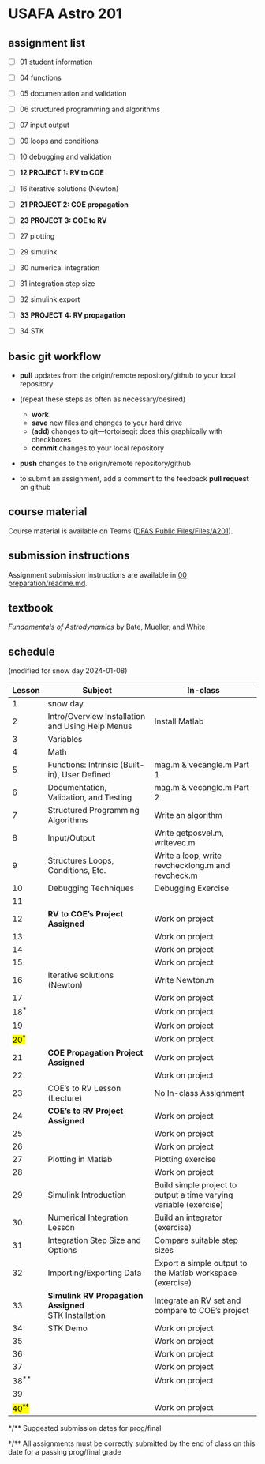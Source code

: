# USAFA Astro 201



## assignment list

- [ ] 01 student information
- [ ] 04 functions
- [ ] 05 documentation and validation
- [ ] 06 structured programming and algorithms
- [ ] 07 input output
- [ ] 09 loops and conditions
- [ ] 10 debugging and validation
- [ ] **12 PROJECT 1: RV to COE**
- [ ] 16 iterative solutions (Newton)
- [ ] **21 PROJECT 2: COE propagation**
- [ ] **23 PROJECT 3: COE to RV**
- [ ] 27 plotting
- [ ] 29 simulink
- [ ] 30 numerical integration
- [ ] 31 integration step size
- [ ] 32 simulink export
- [ ] **33 PROJECT 4: RV propagation**
- [ ] 34 STK



## basic git workflow

- **pull** updates from the origin/remote repository/github to your local repository
- (repeat these steps as often as necessary/desired)
  - **work**
  - **save** new files and changes to your hard drive
  - (**add**) changes to git—tortoisegit does this graphically with checkboxes
  - **commit** changes to your local repository
- **push** changes to the origin/remote repository/github



- to submit an assignment, add a comment to the feedback **pull request** on github



 ## course material

Course material is available on Teams ([DFAS Public Files/Files/A201](https://usafa0.sharepoint.com/:f:/r/sites/DFASPublicFiles/Shared%20Documents/General/A201?csf=1&web=1&e=wbbded)). 



## submission instructions

Assignment submission instructions are available in [00 preparation/readme.md](<00 preparation/readme.md>).



## textbook

*Fundamentals of Astrodynamics* by Bate, Mueller, and White



## schedule 
(modified for snow day 2024-01-08)

| **Lesson**               | **Subject**                                                  | **In-class**                                                 |
| ------------------------ | ------------------------------------------------------------ | ------------------------------------------------------------ |
| 1                        | snow day                                                     |                                                              |
| 2                        | Intro/Overview  Installation and Using Help  Menus           | Install Matlab                                               |
| 3                        | Variables                                                    |                                                              |
| 4                        | Math                                                         |                                                              |
| 5                        | Functions: Intrinsic (Built-in), User Defined            | mag.m & vecangle.m Part  1                                   |
| 6                        | Documentation, Validation, and Testing                      | mag.m & vecangle.m Part  2                                   |
| 7                        | Structured Programming Algorithms                           | Write an algorithm                                           |
| 8                        | Input/Output                                                 | Write getposvel.m,  writevec.m                               |
| 9                        | Structures Loops, Conditions, Etc.                          | Write a loop, write  revchecklong.m and revcheck.m           |
| 10                       | Debugging Techniques                                         | Debugging Exercise                                           |
| 11                       |                                                              |                                                              |
| 12                       | **RV to COE’s Project Assigned**                             | Work on project                                              |
| 13                       |                                                              | Work on project                                              |
| 14                       |                                                              | Work on project                                              |
| 15                       |                                                              | Work on project                                              |
| 16                       | Iterative solutions (Newton)                                 | Write Newton.m                                               |
| 17                       |                                                              | Work on project                                              |
| 18<sup>*</sup>                    |                                                              | Work on project                                              |
| 19                       |                                                              | Work on project                                              |
| <mark> 20<sup>†</sup>     </mark> |                                                              | Work on project                                              |
| 21                       | **COE Propagation Project Assigned**                         | Work on project                                              |
| 22                       |                                                              | Work on project                                              |
| 23                       | COE’s to RV Lesson (Lecture)                                 | No In-class Assignment                                       |
| 24                       | **COE’s to RV Project Assigned**                             | Work on project                                              |
| 25                       |                                                              | Work on project                                              |
| 26                       |                                                              | Work on project                                              |
| 27                       | Plotting in Matlab                                           | Plotting exercise                                            |
| 28                       |                                                              | Work on project                                              |
| 29                       | Simulink Introduction                                        | Build simple project to  output a time varying variable (exercise) |
| 30                       | Numerical Integration Lesson                                 | Build an integrator  (exercise)                              |
| 31                       | Integration Step Size and  Options                           | Compare suitable step sizes                                  |
| 32                       | Importing/Exporting Data                                     | Export a simple output to  the Matlab workspace (exercise)   |
| 33                       | **Simulink RV Propagation Assigned**   <br />STK Installation | Integrate an RV set and  compare to COE’s project            |
| 34                       | STK Demo                                                     | Work on project                                              |
| 35                       |                                                              | Work on project                                              |
| 36                       |                                                              | Work on project                                              |
| 37                       |                                                              | Work on project                                              |
| 38<sup>**</sup>                   |                                                              | Work on project                                              |
| 39                       |                                                              |                                                              |
| <mark> 40<sup>††</sup>   </mark>  |                                                              | Work on project                                              |

\*/** Suggested submission dates for prog/final

†/†† All assignments must be correctly submitted by the end of class on this date for a passing prog/final grade
